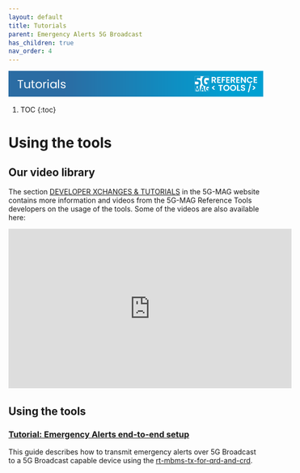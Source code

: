 ```yaml
---
layout: default
title: Tutorials
parent: Emergency Alerts 5G Broadcast
has_children: true
nav_order: 4
---
```

<img src="../../assets/images/Banner_Tutorials.png" /> 

1. TOC
{:toc}

# Using the tools

## Our video library

The section [DEVELOPER XCHANGES & TUTORIALS](https://www.5g-mag.com/tutorials) in the 5G-MAG website contains more
information and videos from the 5G-MAG Reference Tools developers on the usage of the tools. Some of the videos are also
available here:

<iframe width="560" height="315" src="https://www.youtube.com/embed/videoseries?si=Wwhg80cAZS4Jmjfs&amp;list=PLFqKJZ78_IWVeyD2qw18szZe6zrukVv0e" title="YouTube video player" frameborder="0" allow="accelerometer; autoplay; clipboard-write; encrypted-media; gyroscope; picture-in-picture; web-share" referrerpolicy="strict-origin-when-cross-origin" allowfullscreen></iframe>

## Using the tools

### [Tutorial: Emergency Alerts end-to-end setup](./tutorials/end-to-end.html)

This guide describes how to transmit emergency alerts over 5G Broadcast to a 5G Broadcast capable device using
the [rt-mbms-tx-for-qrd-and-crd](https://github.com/5G-MAG/rt-mbms-tx-for-qrd-and-crd).


